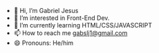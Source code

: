 - 👋 Hi, I’m Gabriel Jesus
- 👀 I’m interested in Front-End Dev.
- 🌱 I’m currently learning HTML/CSS/JAVASCRIPT
- 📫 How to reach me gabslj1@gmail.com
- 😄 Pronouns: He/him

<!---
gabzaw/gabzaw is a ✨ special ✨ repository because its `README.md` (this file) appears on your GitHub profile.
You can click the Preview link to take a look at your changes.
--->
